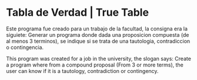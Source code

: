 # Tabla de Verdad | True Table

Este programa fue creado para un trabajo de la facultad, la consigna era la siguiete: Generar un programa donde dada una proposicion compuesta (de al menos 3 terminos), se indique si se trata de una tautologia, contradiccion o contingencia. 

This program was created for a job in the university, the slogan says: Create a program where from a compound proposal (From 3 or more terms), the user can know if it is a tautology, contradiction or contingency.
